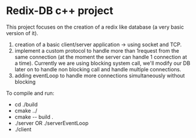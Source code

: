 # Redix-DB c++ project

This project focuses on the creation of a redix like database (a very basic version of it).

1) creation of a basic client/server application -> using socket and TCP.
2) implement a custom protocol to handle more than 1request from the same connection (at the moment the server can handle 1 connection at a time).
    Currently we are using blocking system call, we'll modify our DB later on to handle non blocking call and handle multiple connections.
3) adding eventLoop to handle more connections simultaneously without blocking
    
To compile and run:
- cd ./build
- cmake ../
- cmake -- build .
- ./server OR ./serverEventLoop
- ./client